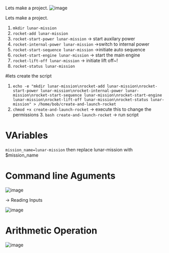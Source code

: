 
Lets make a project.
![image](https://github.com/user-attachments/assets/718443f5-c0e5-4fe2-9c1f-5a22465595c3)

Lets make a project.

1. ```mkdir lunar-mission```
2. ```rocket-add lunar-mission```
3. ```rocket-start-power lunar-mission``` -> start auxilary power
4. ```rocket-internal-power lunar-mission``` ->switch to internal power
5. ```rocket-start-sequence lunar-mission``` ->initiate auto sequence
6. ```rocket-start-engine lunar-mission``` -> start the main engine
7. ```rocket-lift-off lunar-mission``` -> initiate lift off~!
8. ```rocket-status lunar-mission```

#lets create the script
1. ```echo -e "mkdir lunar-mission\nrocket-add lunar-mission\nrocket-start-power lunar-mission\nrocket-internal-power lunar-mission\nrocket-start-sequence lunar-mission\nrocket-start-engine lunar-mission\nrocket-lift-off lunar-mission\nrocket-status lunar-mission" > /home/bob/create-and-launch-rocket```
2. ```chmod +x create-and-launch-rocket``` -> execute this to change the permissions
   3. ```bash create-and-launch-rocket``` -> run script


# VAriables

```mission_name=lunar-mission```
then replace lunar-mission with $mission_name

# Command line Aguments

![image](https://github.com/user-attachments/assets/eeb4c4cb-8efe-4146-97bf-249106f1b89b)

-> Reading Inputs

![image](https://github.com/user-attachments/assets/4d802147-ca1f-4fd3-b96a-da24fed92efc)

# Arithmetic Operation

![image](https://github.com/user-attachments/assets/4f8e72fc-254e-439d-a759-f418b70a1e23)



